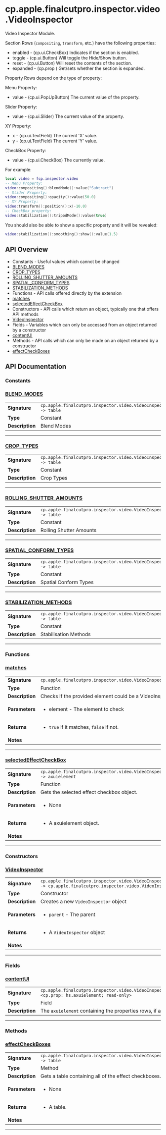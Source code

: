 # cp.apple.finalcutpro.inspector.video.VideoInspector

Video Inspector Module.

Section Rows (`compositing`, `transform`, etc.) have the following properties:
 * enabled   - (cp.ui.CheckBox) Indicates if the section is enabled.
 * toggle    - (cp.ui.Button) Will toggle the Hide/Show button.
 * reset     - (cp.ui.Button) Will reset the contents of the section.
 * expanded  - (cp.prop <boolean>) Get/sets whether the section is expanded.

Property Rows depend on the type of property:

Menu Property:
 * value     - (cp.ui.PopUpButton) The current value of the property.

Slider Property:
 * value     - (cp.ui.Slider) The current value of the property.

XY Property:
 * x         - (cp.ui.TextField) The current 'X' value.
 * y         - (cp.ui.TextField) The current 'Y' value.

CheckBox Property:
 * value     - (cp.ui.CheckBox) The currently value.

For example:
```lua
local video = fcp.inspector.video
-- Menu Property:
video:compositing():blendMode():value("Subtract")
-- Slider Property:
video:compositing():opacity():value(50.0)
-- XY Property:
video:transform():position():x(-10.0)
-- CheckBox property:
video:stabilization():tripodMode():value(true)
```

You should also be able to show a specific property and it will be revealed:
```lua
video:stabilization():smoothing():show():value(1.5)
```

## API Overview
* Constants - Useful values which cannot be changed
 * [BLEND_MODES](#blend_modes)
 * [CROP_TYPES](#crop_types)
 * [ROLLING_SHUTTER_AMOUNTS](#rolling_shutter_amounts)
 * [SPATIAL_CONFORM_TYPES](#spatial_conform_types)
 * [STABILIZATION_METHODS](#stabilization_methods)
* Functions - API calls offered directly by the extension
 * [matches](#matches)
 * [selectedEffectCheckBox](#selectedeffectcheckbox)
* Constructors - API calls which return an object, typically one that offers API methods
 * [VideoInspector](#videoinspector)
* Fields - Variables which can only be accessed from an object returned by a constructor
 * [contentUI](#contentui)
* Methods - API calls which can only be made on an object returned by a constructor
 * [effectCheckBoxes](#effectcheckboxes)

## API Documentation

### Constants


### [BLEND_MODES](#blend_modes)

|                                             |                                                                                     |
| --------------------------------------------|-------------------------------------------------------------------------------------|
| **Signature**                               | `cp.apple.finalcutpro.inspector.video.VideoInspector.BLEND_MODES -> table`                                                                    |
| **Type**                                    | Constant                                                                     |
| **Description**                             | Blend Modes                                                                     |

---

### [CROP_TYPES](#crop_types)

|                                             |                                                                                     |
| --------------------------------------------|-------------------------------------------------------------------------------------|
| **Signature**                               | `cp.apple.finalcutpro.inspector.video.VideoInspector.CROP_TYPES -> table`                                                                    |
| **Type**                                    | Constant                                                                     |
| **Description**                             | Crop Types                                                                     |

---

### [ROLLING_SHUTTER_AMOUNTS](#rolling_shutter_amounts)

|                                             |                                                                                     |
| --------------------------------------------|-------------------------------------------------------------------------------------|
| **Signature**                               | `cp.apple.finalcutpro.inspector.video.VideoInspector.ROLLING_SHUTTER_AMOUNTS -> table`                                                                    |
| **Type**                                    | Constant                                                                     |
| **Description**                             | Rolling Shutter Amounts                                                                     |

---

### [SPATIAL_CONFORM_TYPES](#spatial_conform_types)

|                                             |                                                                                     |
| --------------------------------------------|-------------------------------------------------------------------------------------|
| **Signature**                               | `cp.apple.finalcutpro.inspector.video.VideoInspector.SPATIAL_CONFORM_TYPES -> table`                                                                    |
| **Type**                                    | Constant                                                                     |
| **Description**                             | Spatial Conform Types                                                                     |

---

### [STABILIZATION_METHODS](#stabilization_methods)

|                                             |                                                                                     |
| --------------------------------------------|-------------------------------------------------------------------------------------|
| **Signature**                               | `cp.apple.finalcutpro.inspector.video.VideoInspector.STABILIZATION_METHODS -> table`                                                                    |
| **Type**                                    | Constant                                                                     |
| **Description**                             | Stabilisation Methods                                                                     |

---
### Functions


### [matches](#matches)

|                                             |                                                                                     |
| --------------------------------------------|-------------------------------------------------------------------------------------|
| **Signature**                               | `cp.apple.finalcutpro.inspector.video.VideoInspector.matches(element)`                                                                    |
| **Type**                                    | Function                                                                     |
| **Description**                             | Checks if the provided element could be a VideoInspector.                                                                     |
| **Parameters**                              | <ul><li>element   - The element to check</li></ul> |
| **Returns**                                 | <ul><li>`true` if it matches, `false` if not.</li></ul>          |
| **Notes**                                   | <ul></ul>                |

---

### [selectedEffectCheckBox](#selectedeffectcheckbox)

|                                             |                                                                                     |
| --------------------------------------------|-------------------------------------------------------------------------------------|
| **Signature**                               | `cp.apple.finalcutpro.inspector.video.VideoInspector:selectedEffectCheckBox() -> axuielement`                                                                    |
| **Type**                                    | Function                                                                     |
| **Description**                             | Gets the selected effect checkbox object.                                                                     |
| **Parameters**                              | <ul><li>None</li></ul> |
| **Returns**                                 | <ul><li>A axuielement object.</li></ul>          |
| **Notes**                                   | <ul></ul>                |

---
### Constructors


### [VideoInspector](#videoinspector)

|                                             |                                                                                     |
| --------------------------------------------|-------------------------------------------------------------------------------------|
| **Signature**                               | `cp.apple.finalcutpro.inspector.video.VideoInspector(parent) -> cp.apple.finalcutpro.inspector.video.VideoInspector`                                                                    |
| **Type**                                    | Constructor                                                                     |
| **Description**                             | Creates a new `VideoInspector` object                                                                     |
| **Parameters**                              | <ul><li>`parent`		- The parent</li></ul> |
| **Returns**                                 | <ul><li>A `VideoInspector` object</li></ul>          |
| **Notes**                                   | <ul></ul>                |

---
### Fields


### [contentUI](#contentui)

|                                             |                                                                                     |
| --------------------------------------------|-------------------------------------------------------------------------------------|
| **Signature**                               | `cp.apple.finalcutpro.inspector.video.VideoInspector.contentUI <cp.prop: hs.axuielement; read-only>`                                                                    |
| **Type**                                    | Field                                                                     |
| **Description**                             | The `axuielement` containing the properties rows, if available.                                                                     |

---
### Methods


### [effectCheckBoxes](#effectcheckboxes)

|                                             |                                                                                     |
| --------------------------------------------|-------------------------------------------------------------------------------------|
| **Signature**                               | `cp.apple.finalcutpro.inspector.video.VideoInspector:effectCheckBoxes() -> table`                                                                    |
| **Type**                                    | Method                                                                     |
| **Description**                             | Gets a table containing all of the effect checkboxes.                                                                     |
| **Parameters**                              | <ul><li>None</li></ul> |
| **Returns**                                 | <ul><li>A table.</li></ul>          |
| **Notes**                                   | <ul></ul>                |

---
